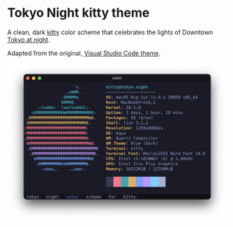 # Tokyo Night kitty theme

A clean, dark [kitty](https://sw.kovidgoyal.net/kitty/) color scheme that celebrates the lights of Downtown [Tokyo at night](https://www.google.com/search?q=tokyo+night&newwindow=1&sxsrf=ACYBGNRiOGCstG_Xohb8CgG5UGwBRpMIQg:1571032079139&source=lnms&tbm=isch&sa=X&ved=0ahUKEwiayIfIhpvlAhUGmuAKHbfRDaIQ_AUIEigB&biw=1280&bih=666&dpr=2).

Adapted from the original, [Visual Studio Code theme](https://github.com/enkia/tokyo-night-vscode-theme).

![tokyo-night-kitty-theme](./screenshot.png)
